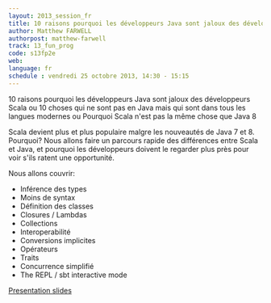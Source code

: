 ```yaml
---
layout: 2013_session_fr
title: 10 raisons pourquoi les développeurs Java sont jaloux des développeurs Scala
author: Matthew FARWELL
authorpost: matthew-farwell
track: 13_fun_prog
code: s13fp2e
web: 
language: fr
schedule : vendredi 25 octobre 2013, 14:30 - 15:15
---
```


10 raisons pourquoi les développeurs Java sont jaloux des développeurs Scala
ou
10 choses qui ne sont pas en Java mais qui sont dans tous les langues modernes
ou
Pourquoi Scala n'est pas la même chose que Java 8

Scala devient plus et plus populaire malgre les nouveautés de Java 7 et 8. Pourquoi? Nous allons faire un parcours rapide des différences entre Scala et Java, et pourquoi les développeurs doivent le regarder plus près pour voir s'ils ratent une opportunité.

Nous allons couvrir:

* Inférence des types
* Moins de syntax
* Définition des classes
* Closures / Lambdas
* Collections
* Interoperabilité
* Conversions implicites
* Opérateurs
* Traits
* Concurrence simplifié
* The REPL / sbt interactive mode

[Presentation slides](http://www.slideshare.net/matthewfarwell/softshake-10-reasons)
